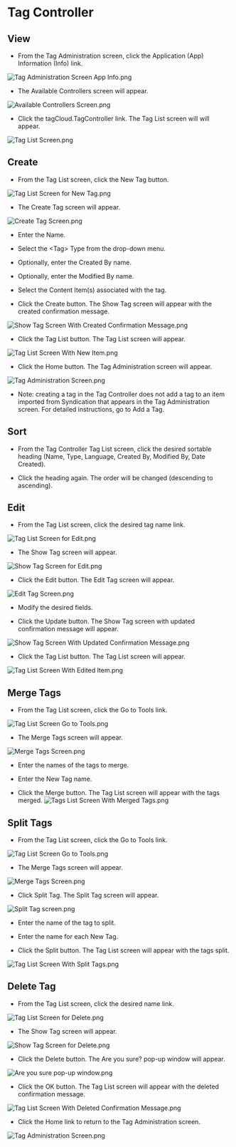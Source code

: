 # Tag Controller

## View

+ From the Tag Administration screen, click the Application (App) Information (Info) link.

![Tag Administration Screen App Info.png](images/Tag_Administration_Screen_App_Info.png) 

+ The Available Controllers screen will appear.
 
![Available Controllers Screen.png](images/Available_Controllers_Screen.png)

+ Click the tagCloud.TagController link.  The Tag List screen will 
will appear.

![Tag List Screen.png](images/Tag_List_Screen.png) 

## Create

+ From the Tag List screen, click the New Tag button.  

![Tag List Screen for New Tag.png](images/Tag_List_Screen_for_New_Tag.png) 

+ The Create Tag screen will appear.

![Create Tag Screen.png](images/Create_Tag_Screen.png) 

+ Enter the Name.

+ Select the &lt;Tag&gt; Type from the drop-down menu.

+ Optionally, enter the Created By name.

+ Optionally, enter the Modified By name.

+ Select the Content Item(s) associated with the tag.

+ Click the Create button.  The Show Tag screen will appear with the created confirmation message.

![Show Tag Screen With Created Confirmation Message.png](images/Show_Tag_Screen_With_Created_Confirmation_Message.png) 

+ Click the Tag List button.  The Tag List screen will appear.

![Tag List Screen With New Item.png](images/Tag_List_Screen_With_New_Item.png) 

+ Click the Home button.  The Tag Administration screen will appear. 

![Tag Administration Screen.png](images/Tag_Administration_Screen.png) 

* Note:  creating a tag in the Tag Controller does not add a tag to an item imported from Syndication that appears in the Tag Administration screen.  For detailed instructions, go to Add a Tag.

## Sort

+ From the Tag Controller Tag List screen, click the desired sortable heading (Name, Type, Language, Created By, Modified By, Date Created).

+ Click the heading again.  The order will be changed (descending to ascending).

## Edit

+ From the Tag List screen, click the desired tag name link.

![Tag List Screen for Edit.png](images/Tag_List_Screen_for_Edit.png) 

+ The Show Tag screen will appear.

![Show Tag Screen for Edit.png](images/Show_Tag_Screen_for_Edit.png) 

+ Click the Edit button.  The Edit Tag screen will appear.

![Edit Tag Screen.png](images/Edit_Tag_Screen.png) 

+ Modify the desired fields.

+ Click the Update button.  The Show Tag screen with updated confirmation message will appear.  

![Show Tag Screen With Updated Confirmation Message.png](images/Show_Tag_Screen_With_Updated_Confirmation_Message.png) 

+ Click the Tag List button.  The Tag List screen will appear.

![Tag List Screen With Edited Item.png](images/Tag_List_Screen_With_Edited_Item.png) 

## Merge Tags

+ From the Tag List screen, click the Go to Tools link.

![Tag List Screen Go to Tools.png](images/Tag_List_Screen_Go_to_Tools.png) 

+ The Merge Tags screen will appear.
 
![Merge Tags Screen.png](images/Merge_Tags_Screen.png)

+ Enter the names of the tags to merge.

+ Enter the New Tag name.

+ Click the Merge button.  The Tag List screen will appear with the tags merged.
![Tags List Screen With Merged Tags.png](images/Tags_List_Screen_With_Merged_Tags.png)

## Split Tags

+ From the Tag List screen, click the Go to Tools link.

![Tag List Screen Go to Tools.png](images/Tag_List_Screen_Go_to_Tools.png) 

+ The Merge Tags screen will appear.

![Merge Tags Screen.png](images/Merge_Tags_Screen.png) 

+ Click Split Tag.  The Split Tag screen will appear.

![Split Tag screen.png](images/Split_Tag_screen.png) 

+ Enter the name of the tag to split. 

+ Enter the name for each New Tag.

+ Click the Split button.  The Tag List screen will appear with the tags split.

![Tag List Screen With Split Tags.png](images/Tag_List_Screen_With_Split_Tags.png) 

## Delete Tag

+ From the Tag List screen, click the desired name link.

![Tag List Screen for Delete.png](images/Tag_List_Screen_for_Delete.png) 

+ The Show Tag screen will appear.

![Show Tag Screen for Delete.png](images/Show_Tag_Screen_for_Delete.png) 

+ Click the Delete button.  The Are you sure? pop-up window will appear.

![Are you sure pop-up window.png](images/Are_you_sure_pop-up_window.png) 

+ Click the OK button.  The Tag List screen will appear with the deleted confirmation message.
 
![Tag List Screen With Deleted Confirmation Message.png](images/Tag_List_Screen_With_Deleted_Confirmation_Message.png)

+ Click the Home link to return to the Tag Administration screen.  

![Tag Administration Screen.png](images/Tag_Administration_Screen.png)